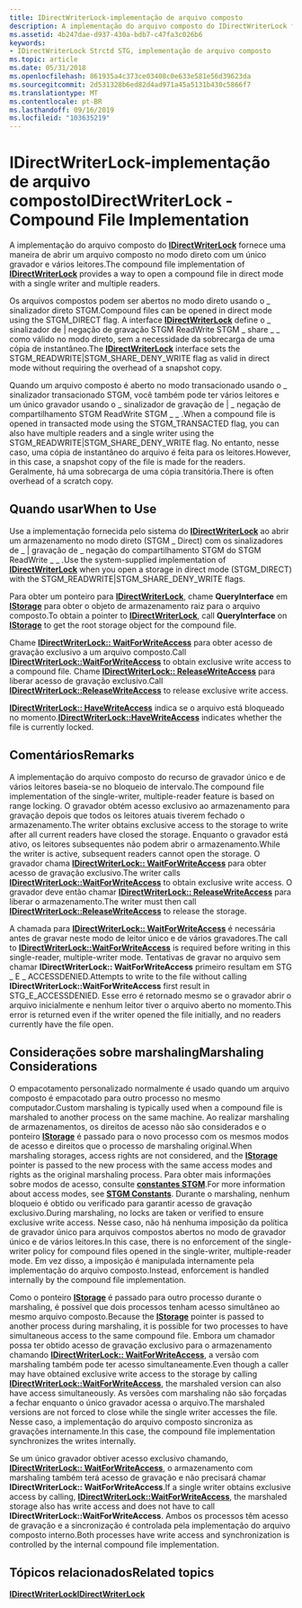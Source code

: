 ```yaml
---
title: IDirectWriterLock-implementação de arquivo composto
description: A implementação do arquivo composto do IDirectWriterLock fornece uma maneira de abrir um arquivo composto no modo direto com um único gravador e vários leitores.
ms.assetid: 4b247dae-d937-430a-bdb7-c47fa3c026b6
keywords:
- IDirectWriterLock Strctd STG, implementação de arquivo composto
ms.topic: article
ms.date: 05/31/2018
ms.openlocfilehash: 861935a4c373ce03408c0e633e581e56d39623da
ms.sourcegitcommit: 2d531328b6ed82d4ad971a45a5131b430c5866f7
ms.translationtype: MT
ms.contentlocale: pt-BR
ms.lasthandoff: 09/16/2019
ms.locfileid: "103635219"
---
```

# <a name="idirectwriterlock---compound-file-implementation"></a><span data-ttu-id="fd229-104">IDirectWriterLock-implementação de arquivo composto</span><span class="sxs-lookup"><span data-stu-id="fd229-104">IDirectWriterLock - Compound File Implementation</span></span>

<span data-ttu-id="fd229-105">A implementação do arquivo composto do [**IDirectWriterLock**](/windows/desktop/api/Objidl/nn-objidl-idirectwriterlock) fornece uma maneira de abrir um arquivo composto no modo direto com um único gravador e vários leitores.</span><span class="sxs-lookup"><span data-stu-id="fd229-105">The compound file implementation of [**IDirectWriterLock**](/windows/desktop/api/Objidl/nn-objidl-idirectwriterlock) provides a way to open a compound file in direct mode with a single writer and multiple readers.</span></span>

<span data-ttu-id="fd229-106">Os arquivos compostos podem ser abertos no modo direto usando o \_ sinalizador direto STGM.</span><span class="sxs-lookup"><span data-stu-id="fd229-106">Compound files can be opened in direct mode using the STGM\_DIRECT flag.</span></span> <span data-ttu-id="fd229-107">A interface [**IDirectWriterLock**](/windows/desktop/api/Objidl/nn-objidl-idirectwriterlock) define o \_ sinalizador de \| negação de gravação STGM ReadWrite STGM \_ share \_ \_ como válido no modo direto, sem a necessidade da sobrecarga de uma cópia de instantâneo.</span><span class="sxs-lookup"><span data-stu-id="fd229-107">The [**IDirectWriterLock**](/windows/desktop/api/Objidl/nn-objidl-idirectwriterlock) interface sets the STGM\_READWRITE\|STGM\_SHARE\_DENY\_WRITE flag as valid in direct mode without requiring the overhead of a snapshot copy.</span></span>

<span data-ttu-id="fd229-108">Quando um arquivo composto é aberto no modo transacionado usando o \_ sinalizador transacionado STGM, você também pode ter vários leitores e um único gravador usando o \_ sinalizador de gravação de \| \_ negação de compartilhamento STGM ReadWrite STGM \_ \_ .</span><span class="sxs-lookup"><span data-stu-id="fd229-108">When a compound file is opened in transacted mode using the STGM\_TRANSACTED flag, you can also have multiple readers and a single writer using the STGM\_READWRITE\|STGM\_SHARE\_DENY\_WRITE flag.</span></span> <span data-ttu-id="fd229-109">No entanto, nesse caso, uma cópia de instantâneo do arquivo é feita para os leitores.</span><span class="sxs-lookup"><span data-stu-id="fd229-109">However, in this case, a snapshot copy of the file is made for the readers.</span></span> <span data-ttu-id="fd229-110">Geralmente, há uma sobrecarga de uma cópia transitória.</span><span class="sxs-lookup"><span data-stu-id="fd229-110">There is often overhead of a scratch copy.</span></span>

## <a name="when-to-use"></a><span data-ttu-id="fd229-111">Quando usar</span><span class="sxs-lookup"><span data-stu-id="fd229-111">When to Use</span></span>

<span data-ttu-id="fd229-112">Use a implementação fornecida pelo sistema do [**IDirectWriterLock**](/windows/desktop/api/Objidl/nn-objidl-idirectwriterlock) ao abrir um armazenamento no modo direto (STGM \_ Direct) com os sinalizadores de \_ \| gravação de \_ negação do compartilhamento STGM do STGM ReadWrite \_ \_ .</span><span class="sxs-lookup"><span data-stu-id="fd229-112">Use the system-supplied implementation of [**IDirectWriterLock**](/windows/desktop/api/Objidl/nn-objidl-idirectwriterlock) when you open a storage in direct mode (STGM\_DIRECT) with the STGM\_READWRITE\|STGM\_SHARE\_DENY\_WRITE flags.</span></span>

<span data-ttu-id="fd229-113">Para obter um ponteiro para [**IDirectWriterLock**](/windows/desktop/api/Objidl/nn-objidl-idirectwriterlock), chame **QueryInterface** em [**IStorage**](/windows/desktop/api/Objidl/nn-objidl-istorage) para obter o objeto de armazenamento raiz para o arquivo composto.</span><span class="sxs-lookup"><span data-stu-id="fd229-113">To obtain a pointer to [**IDirectWriterLock**](/windows/desktop/api/Objidl/nn-objidl-idirectwriterlock), call **QueryInterface** on [**IStorage**](/windows/desktop/api/Objidl/nn-objidl-istorage) to get the root storage object for the compound file.</span></span>

<span data-ttu-id="fd229-114">Chame [**IDirectWriterLock:: WaitForWriteAccess**](/windows/desktop/api/Objidl/nf-objidl-idirectwriterlock-waitforwriteaccess) para obter acesso de gravação exclusivo a um arquivo composto.</span><span class="sxs-lookup"><span data-stu-id="fd229-114">Call [**IDirectWriterLock::WaitForWriteAccess**](/windows/desktop/api/Objidl/nf-objidl-idirectwriterlock-waitforwriteaccess) to obtain exclusive write access to a compound file.</span></span> <span data-ttu-id="fd229-115">Chame [**IDirectWriterLock:: ReleaseWriteAccess**](/windows/desktop/api/Objidl/nf-objidl-idirectwriterlock-releasewriteaccess) para liberar acesso de gravação exclusivo.</span><span class="sxs-lookup"><span data-stu-id="fd229-115">Call [**IDirectWriterLock::ReleaseWriteAccess**](/windows/desktop/api/Objidl/nf-objidl-idirectwriterlock-releasewriteaccess) to release exclusive write access.</span></span>

<span data-ttu-id="fd229-116">[**IDirectWriterLock:: HaveWriteAccess**](/windows/desktop/api/Objidl/nf-objidl-idirectwriterlock-havewriteaccess) indica se o arquivo está bloqueado no momento.</span><span class="sxs-lookup"><span data-stu-id="fd229-116">[**IDirectWriterLock::HaveWriteAccess**](/windows/desktop/api/Objidl/nf-objidl-idirectwriterlock-havewriteaccess) indicates whether the file is currently locked.</span></span>

## <a name="remarks"></a><span data-ttu-id="fd229-117">Comentários</span><span class="sxs-lookup"><span data-stu-id="fd229-117">Remarks</span></span>

<span data-ttu-id="fd229-118">A implementação do arquivo composto do recurso de gravador único e de vários leitores baseia-se no bloqueio de intervalo.</span><span class="sxs-lookup"><span data-stu-id="fd229-118">The compound file implementation of the single-writer, multiple-reader feature is based on range locking.</span></span> <span data-ttu-id="fd229-119">O gravador obtém acesso exclusivo ao armazenamento para gravação depois que todos os leitores atuais tiverem fechado o armazenamento.</span><span class="sxs-lookup"><span data-stu-id="fd229-119">The writer obtains exclusive access to the storage to write after all current readers have closed the storage.</span></span> <span data-ttu-id="fd229-120">Enquanto o gravador está ativo, os leitores subsequentes não podem abrir o armazenamento.</span><span class="sxs-lookup"><span data-stu-id="fd229-120">While the writer is active, subsequent readers cannot open the storage.</span></span> <span data-ttu-id="fd229-121">O gravador chama [**IDirectWriterLock:: WaitForWriteAccess**](/windows/desktop/api/Objidl/nf-objidl-idirectwriterlock-waitforwriteaccess) para obter acesso de gravação exclusivo.</span><span class="sxs-lookup"><span data-stu-id="fd229-121">The writer calls [**IDirectWriterLock::WaitForWriteAccess**](/windows/desktop/api/Objidl/nf-objidl-idirectwriterlock-waitforwriteaccess) to obtain exclusive write access.</span></span> <span data-ttu-id="fd229-122">O gravador deve então chamar [**IDirectWriterLock:: ReleaseWriteAccess**](/windows/desktop/api/Objidl/nf-objidl-idirectwriterlock-releasewriteaccess) para liberar o armazenamento.</span><span class="sxs-lookup"><span data-stu-id="fd229-122">The writer must then call [**IDirectWriterLock::ReleaseWriteAccess**](/windows/desktop/api/Objidl/nf-objidl-idirectwriterlock-releasewriteaccess) to release the storage.</span></span>

<span data-ttu-id="fd229-123">A chamada para [**IDirectWriterLock:: WaitForWriteAccess**](/windows/desktop/api/Objidl/nf-objidl-idirectwriterlock-waitforwriteaccess) é necessária antes de gravar neste modo de leitor único e de vários gravadores.</span><span class="sxs-lookup"><span data-stu-id="fd229-123">The call to [**IDirectWriterLock::WaitForWriteAccess**](/windows/desktop/api/Objidl/nf-objidl-idirectwriterlock-waitforwriteaccess) is required before writing in this single-reader, multiple-writer mode.</span></span> <span data-ttu-id="fd229-124">Tentativas de gravar no arquivo sem chamar **IDirectWriterLock:: WaitForWriteAccess** primeiro resultam em STG \_ E \_ ACCESSDENIED.</span><span class="sxs-lookup"><span data-stu-id="fd229-124">Attempts to write to the file without calling **IDirectWriterLock::WaitForWriteAccess** first result in STG\_E\_ACCESSDENIED.</span></span> <span data-ttu-id="fd229-125">Esse erro é retornado mesmo se o gravador abrir o arquivo inicialmente e nenhum leitor tiver o arquivo aberto no momento.</span><span class="sxs-lookup"><span data-stu-id="fd229-125">This error is returned even if the writer opened the file initially, and no readers currently have the file open.</span></span>

## <a name="marshaling-considerations"></a><span data-ttu-id="fd229-126">Considerações sobre marshaling</span><span class="sxs-lookup"><span data-stu-id="fd229-126">Marshaling Considerations</span></span>

<span data-ttu-id="fd229-127">O empacotamento personalizado normalmente é usado quando um arquivo composto é empacotado para outro processo no mesmo computador.</span><span class="sxs-lookup"><span data-stu-id="fd229-127">Custom marshaling is typically used when a compound file is marshaled to another process on the same machine.</span></span> <span data-ttu-id="fd229-128">Ao realizar marshaling de armazenamentos, os direitos de acesso não são considerados e o ponteiro [**IStorage**](/windows/desktop/api/Objidl/nn-objidl-istorage) é passado para o novo processo com os mesmos modos de acesso e direitos que o processo de marshaling original.</span><span class="sxs-lookup"><span data-stu-id="fd229-128">When marshaling storages, access rights are not considered, and the [**IStorage**](/windows/desktop/api/Objidl/nn-objidl-istorage) pointer is passed to the new process with the same access modes and rights as the original marshaling process.</span></span> <span data-ttu-id="fd229-129">Para obter mais informações sobre modos de acesso, consulte [**constantes STGM**](stgm-constants.md).</span><span class="sxs-lookup"><span data-stu-id="fd229-129">For more information about access modes, see [**STGM Constants**](stgm-constants.md).</span></span> <span data-ttu-id="fd229-130">Durante o marshaling, nenhum bloqueio é obtido ou verificado para garantir acesso de gravação exclusivo.</span><span class="sxs-lookup"><span data-stu-id="fd229-130">During marshaling, no locks are taken or verified to ensure exclusive write access.</span></span> <span data-ttu-id="fd229-131">Nesse caso, não há nenhuma imposição da política de gravador único para arquivos compostos abertos no modo de gravador único e de vários leitores.</span><span class="sxs-lookup"><span data-stu-id="fd229-131">In this case, there is no enforcement of the single-writer policy for compound files opened in the single-writer, multiple-reader mode.</span></span> <span data-ttu-id="fd229-132">Em vez disso, a imposição é manipulada internamente pela implementação do arquivo composto.</span><span class="sxs-lookup"><span data-stu-id="fd229-132">Instead, enforcement is handled internally by the compound file implementation.</span></span>

<span data-ttu-id="fd229-133">Como o ponteiro [**IStorage**](/windows/desktop/api/Objidl/nn-objidl-istorage) é passado para outro processo durante o marshaling, é possível que dois processos tenham acesso simultâneo ao mesmo arquivo composto.</span><span class="sxs-lookup"><span data-stu-id="fd229-133">Because the [**IStorage**](/windows/desktop/api/Objidl/nn-objidl-istorage) pointer is passed to another process during marshaling, it is possible for two processes to have simultaneous access to the same compound file.</span></span> <span data-ttu-id="fd229-134">Embora um chamador possa ter obtido acesso de gravação exclusivo para o armazenamento chamando [**IDirectWriterLock:: WaitForWriteAccess**](/windows/desktop/api/Objidl/nf-objidl-idirectwriterlock-waitforwriteaccess), a versão com marshaling também pode ter acesso simultaneamente.</span><span class="sxs-lookup"><span data-stu-id="fd229-134">Even though a caller may have obtained exclusive write access to the storage by calling [**IDirectWriterLock::WaitForWriteAccess**](/windows/desktop/api/Objidl/nf-objidl-idirectwriterlock-waitforwriteaccess), the marshaled version can also have access simultaneously.</span></span> <span data-ttu-id="fd229-135">As versões com marshaling não são forçadas a fechar enquanto o único gravador acessa o arquivo.</span><span class="sxs-lookup"><span data-stu-id="fd229-135">The marshaled versions are not forced to close while the single writer accesses the file.</span></span> <span data-ttu-id="fd229-136">Nesse caso, a implementação do arquivo composto sincroniza as gravações internamente.</span><span class="sxs-lookup"><span data-stu-id="fd229-136">In this case, the compound file implementation synchronizes the writes internally.</span></span>

<span data-ttu-id="fd229-137">Se um único gravador obtiver acesso exclusivo chamando, [**IDirectWriterLock:: WaitForWriteAccess**](/windows/desktop/api/Objidl/nf-objidl-idirectwriterlock-waitforwriteaccess), o armazenamento com marshaling também terá acesso de gravação e não precisará chamar **IDirectWriterLock:: WaitForWriteAccess**.</span><span class="sxs-lookup"><span data-stu-id="fd229-137">If a single writer obtains exclusive access by calling, [**IDirectWriterLock::WaitForWriteAccess**](/windows/desktop/api/Objidl/nf-objidl-idirectwriterlock-waitforwriteaccess), the marshaled storage also has write access and does not have to call **IDirectWriterLock::WaitForWriteAccess**.</span></span> <span data-ttu-id="fd229-138">Ambos os processos têm acesso de gravação e a sincronização é controlada pela implementação do arquivo composto interno.</span><span class="sxs-lookup"><span data-stu-id="fd229-138">Both processes have write access and synchronization is controlled by the internal compound file implementation.</span></span>

## <a name="related-topics"></a><span data-ttu-id="fd229-139">Tópicos relacionados</span><span class="sxs-lookup"><span data-stu-id="fd229-139">Related topics</span></span>

<dl> <dt>

[<span data-ttu-id="fd229-140">**IDirectWriterLock**</span><span class="sxs-lookup"><span data-stu-id="fd229-140">**IDirectWriterLock**</span></span>](/windows/desktop/api/Objidl/nn-objidl-idirectwriterlock)
</dt> </dl>

 

 




